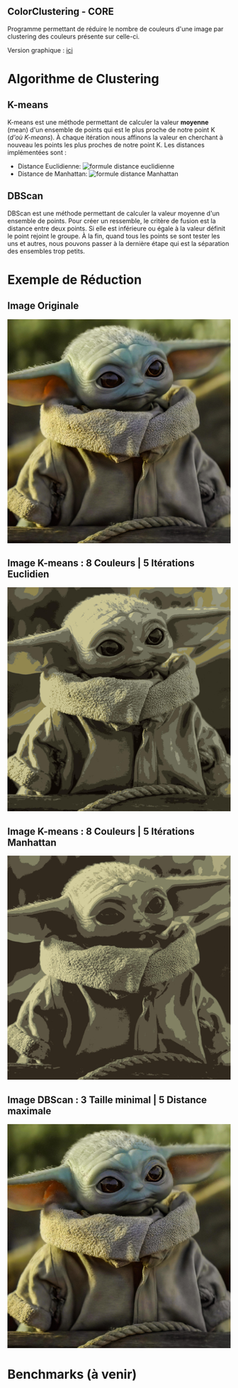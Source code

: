 ## ColorClustering - CORE
Programme permettant de réduire le nombre de couleurs d'une image par clustering des couleurs présente sur celle-ci.

Version graphique : [ici](https://github.com/M4ti5/ColorClustering)

# Algorithme de Clustering
## K-means
K-means est une méthode permettant de calculer la valeur **moyenne** (mean) d'un ensemble de points qui est le plus proche de notre point K (*d'où K-means*). À chaque itération nous affinons la valeur en cherchant à nouveau les points les plus proches de notre point K.
Les distances implémentées sont :
  - Distance Euclidienne:
![formule distance euclidienne](https://latex.codecogs.com/gif.latex?EuclidianDistance={\sqrt{(x_a-x_b)^{2}&plus;(y_a-y_b)^{2}}})
  - Distance de Manhattan: 
![formule distance Manhattan](https://latex.codecogs.com/gif.latex?ManhattanDistance={\left&space;|x_a-x_b\right&space;|&plus;\left&space;|y_a-y_b\right&space;|})


## DBScan
DBScan est une méthode permettant de calculer la valeur moyenne d'un ensemble de points. Pour créer un ressemble, le critère de fusion est la distance entre deux points. Si elle est inférieure ou égale à la valeur définit le point rejoint le groupe. À la fin, quand tous les points se sont tester les uns et autres, nous pouvons passer à la dernière étape qui est la séparation des ensembles trop petits.

# Exemple de Réduction 
## Image Originale
![Grogu Original](https://github.com/M4ti5/ColorClustering-CORE/blob/main/img/grogu.png)

## Image K-means : 8 Couleurs | 5 Itérations Euclidien
![Grogu Euclidien](https://github.com/M4ti5/ColorClustering-CORE/blob/main/img/groguKmeansEuclidian.png)

## Image K-means : 8 Couleurs | 5 Itérations Manhattan
![Grogu Manhattan](https://github.com/M4ti5/ColorClustering-CORE/blob/main/img/groguKmeansManhattan.png)

## Image DBScan : 3 Taille minimal | 5 Distance maximale
![Grogu DBScan](https://github.com/M4ti5/ColorClustering-CORE/blob/main/img/groguDBScan.png)

# Benchmarks (à venir)
